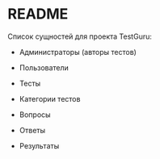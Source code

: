 # README

Список сущностей для проекта TestGuru:

* Администраторы (авторы тестов)

* Пользователи

* Тесты

* Категории тестов

* Вопросы

* Ответы

* Результаты

<!-- This README would normally document whatever steps are necessary to get the
application up and running.

Things you may want to cover:

* Ruby version

* System dependencies

* Configuration

* Database creation

* Database initialization

* How to run the test suite

* Services (job queues, cache servers, search engines, etc.)

* Deployment instructions

* ... -->
